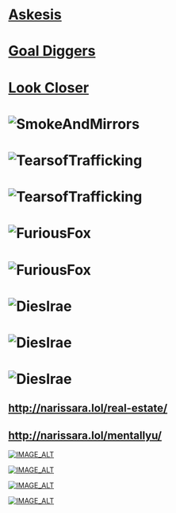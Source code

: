 # [Askesis](/portfolio/Askesis.pdf)

# [Goal Diggers](/portfolio/GoalDiggers.pdf)

# [Look Closer](/portfolio/LookCloser.pdf)

# ![SmokeAndMirrors](/portfolio/SmokeAndMirrors.png "SmokeAndMirrors")

# ![TearsofTrafficking](/portfolio/TearsofTrafficking/Tears.png "TearsofTrafficking")

# ![TearsofTrafficking](/portfolio/TearsofTrafficking/Trafficking.png "TearsofTrafficking")

# ![FuriousFox](/portfolio/FuriousFox/color.png "FuriousFox")

# ![FuriousFox](/portfolio/FuriousFox/grey.png "FuriousFox")

# ![DiesIrae](/portfolio/DiesIrae/Aurora.png "Aurora")

# ![DiesIrae](/portfolio/DiesIrae/Deliah.png "Deliah")

# ![DiesIrae](/portfolio/DiesIrae/Serene.png "Serene")

## http://narissara.lol/real-estate/

## http://narissara.lol/mentallyu/

[![IMAGE_ALT](https://i9.ytimg.com/vi/ANzru08ARY0/mq1.jpg?sqp=CPip_p8G-oaymwEmCMACELQB8quKqQMa8AEB-AH-CYAC0AWKAgwIABABGGUgYCg6MA8=&rs=AOn4CLBB2T8RalZG7gVDj-zoqW2tDR_mtg)](https://youtu.be/ANzru08ARY0)

[![IMAGE_ALT](https://i9.ytimg.com/vi/NVUXhUncCCc/mq1.jpg?sqp=CPip_p8G-oaymwEmCMACELQB8quKqQMa8AEB-AH-CYAC0AWKAgwIABABGH8gPCg_MA8=&rs=AOn4CLCgtZzo3RaO4ri3rmC9i5og3ZW8Sw)](https://youtu.be/NVUXhUncCCc)

[![IMAGE_ALT](https://i9.ytimg.com/vi/vPwA-SJDlZ0/mq1.jpg?sqp=CPip_p8G-oaymwEmCMACELQB8quKqQMa8AEB-AH-CYAC0AWKAgwIABABGGUgZShlMA8=&rs=AOn4CLCH-fw083wNB_c4OOJ4LkYlD0XdeQ)](https://youtu.be/vPwA-SJDlZ0)

[![IMAGE_ALT](https://i9.ytimg.com/vi/1_4hyG5jvdQ/mq3.jpg?sqp=CIC4_p8G-oaymwEmCMACELQB8quKqQMa8AEB-AH-CYAC0AWKAgwIABABGEAgTyhlMA8%3D&rs=AOn4CLA7pXe-jTfWuUSJ1hfstKsN9SKLag&retry=4)](https://youtu.be/1_4hyG5jvdQ)
